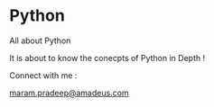 # Python
All about Python

It is about to know the conecpts of Python in Depth !

Connect with me :

maram.pradeep@amadeus.com